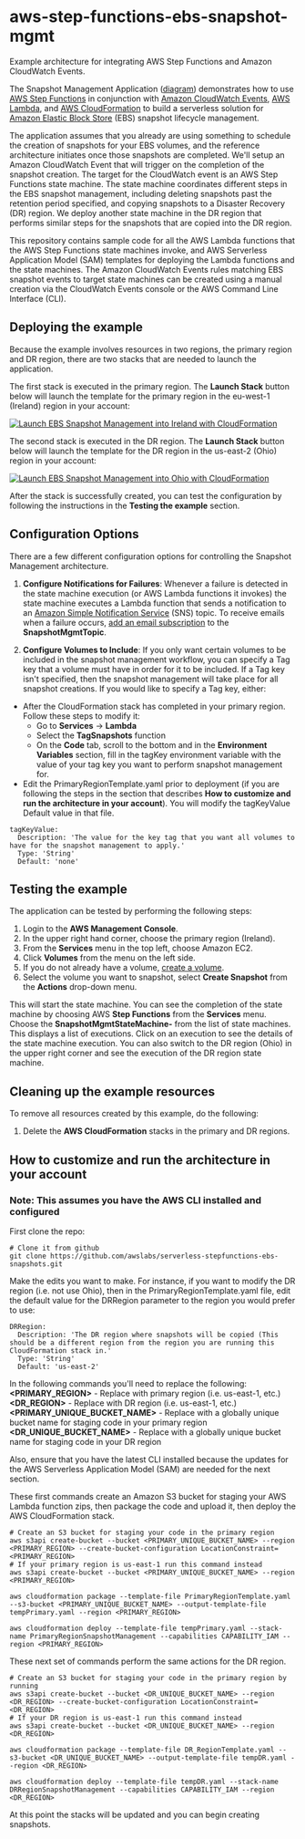# aws-step-functions-ebs-snapshot-mgmt

Example architecture for integrating AWS Step Functions and Amazon CloudWatch Events.

The Snapshot Management Application ([diagram](https://s3-eu-west-1.amazonaws.com/step-functions-ref-archs-eu-west-1/DRandBackupArchDiagram.pdf)) demonstrates how to use [AWS Step Functions](https://aws.amazon.com/step-functions/) in conjunction with [Amazon CloudWatch Events](https://aws.amazon.com/cloudwatch/details/#events), [AWS Lambda](http://aws.amazon.com/lambda/), and [AWS CloudFormation](https://aws.amazon.com/cloudformation/) to build a serverless solution for [Amazon Elastic Block Store](https://aws.amazon.com/ebs/) (EBS) snapshot lifecycle management.  

The application assumes that you already are using something to schedule the creation of snapshots for your EBS volumes, and the reference architecture initiates once those snapshots are completed. We'll setup an Amazon CloudWatch Event that will trigger on the completion of the snapshot creation. The target for the CloudWatch event is an AWS Step Functions state machine. The state machine coordinates different steps in the EBS snapshot management, including deleting snapshots past the retention period specified, and copying snapshots to a Disaster Recovery (DR) region. We deploy another state machine in the DR region that performs similar steps for the snapshots that are copied into the DR region.

This repository contains sample code for all the AWS Lambda functions that the AWS Step Functions state machines invoke, and AWS Serverless Application Model (SAM) templates for deploying the Lambda functions and the state machines. The Amazon CloudWatch Events rules matching EBS snapshot events to target state machines can be created using a manual creation via the CloudWatch Events console or the AWS Command Line Interface (CLI).


## Deploying the example

Because the example involves resources in two regions, the primary region and DR region, there are two stacks that are needed to launch the application.

The first stack is executed in the primary region. The **Launch Stack** button below will launch the template for the primary region in the eu-west-1 (Ireland) region in your account:

[![Launch EBS Snapshot Management into Ireland with CloudFormation](http://docs.aws.amazon.com/AWSCloudFormation/latest/UserGuide/images/cloudformation-launch-stack-button.png)](https://console.aws.amazon.com/cloudformation/home?region=eu-west-1#/stacks/new?stackName=step-functions-ebs-mgmt-primary&templateURL=https://s3-eu-west-1.amazonaws.com/step-functions-ref-archs-eu-west-1/PrimaryRegionTemplateV2.json)

The second stack is executed in the DR region. The **Launch Stack** button below will launch the template for the DR region in the us-east-2 (Ohio) region in your account:

[![Launch EBS Snapshot Management into Ohio with CloudFormation](http://docs.aws.amazon.com/AWSCloudFormation/latest/UserGuide/images/cloudformation-launch-stack-button.png)](https://console.aws.amazon.com/cloudformation/home?region=us-east-2#/stacks/new?stackName=step-functions-ebs-mgmt-dr&templateURL=https://s3.us-east-2.amazonaws.com/step-functions-ref-archs-east-2/DRRegionTemplateV2.json)

After the stack is successfully created, you can test the configuration by following the instructions in the **Testing the example** section.


## Configuration Options

There are a few different configuration options for controlling the Snapshot Management architecture.  

1. **Configure Notifications for Failures**: Whenever a failure is detected in the state machine execution (or AWS Lambda functions it invokes) the state machine executes a Lambda function that sends a notification to an [Amazon Simple Notification Service](https://aws.amazon.com/sns/) (SNS) topic. To receive emails when a failure occurs, [add an email subscription](http://docs.aws.amazon.com/sns/latest/dg/SubscribeTopic.html) to the **SnapshotMgmtTopic**.

2. **Configure Volumes to Include**: If you only want certain volumes to be included in the snapshot management workflow, you can specify a Tag key that a volume must have in order for it to be included.  If a Tag key isn't specified, then the
snapshot management will take place for all snapshot creations.  If you would like to specify a Tag key, either:
 - After the CloudFormation stack has completed in your primary region.  Follow
 these steps to modify it:
    - Go to **Services** -> **Lambda**
    - Select the **TagSnapshots** function
    - On the **Code** tab, scroll to the bottom and in the **Environment Variables**
    section, fill in the tagKey environment variable with the value of your tag key
    you want to perform snapshot management for.
 - Edit the PrimaryRegionTemplate.yaml prior to deployment (if you are following the steps in the section that describes **How to customize and run the architecture in your account**).
 You will modify the tagKeyValue Default value in that file.
 ```
 tagKeyValue:
   Description: 'The value for the key tag that you want all volumes to have for the snapshot management to apply.'
   Type: 'String'
   Default: 'none'
 ```

## Testing the example

The application can be tested by performing the following steps:

1. Login to the **AWS Management Console**.  
2. In the upper right hand corner, choose the primary region (Ireland).  
3. From the **Services** menu in the top left, choose Amazon EC2.  
4. Click **Volumes** from the menu on the left side.  
5. If you do not already have a volume, [create a volume](http://docs.aws.amazon.com/AWSEC2/latest/UserGuide/ebs-creating-volume.html).  
6. Select the volume you want to snapshot, select **Create Snapshot** from the **Actions** drop-down menu.

This will start the state machine. You can see the completion of the state machine by choosing AWS **Step Functions** from the **Services** menu. Choose the **SnapshotMgmtStateMachine-<auto-generated string>** from the list of state machines. This displays a list of executions. Click on an execution to see the details of the state machine execution. You can also switch to the DR region (Ohio) in the upper right corner and see the execution of the DR region state machine.

## Cleaning up the example resources

To remove all resources created by this example, do the following:

1. Delete the **AWS CloudFormation** stacks in the primary and DR regions.

## How to customize and run the architecture in your account

### Note: This assumes you have the AWS CLI installed and configured

First clone the repo:
```
# Clone it from github
git clone https://github.com/awslabs/serverless-stepfunctions-ebs-snapshots.git
```

Make the edits you want to make. For instance, if you want to modify the DR region (i.e. not use Ohio), then in the PrimaryRegionTemplate.yaml file, edit the default value for the DRRegion parameter to the region you would prefer to use:

```
DRRegion:
  Description: 'The DR region where snapshots will be copied (This should be a different region from the region you are running this CloudFormation stack in.'
  Type: 'String'
  Default: 'us-east-2'
```

In the following commands you'll need to replace the following:
**<PRIMARY_REGION>** - Replace with primary region (i.e. us-east-1, etc.)
**<DR_REGION>** - Replace with DR region (i.e. us-east-1, etc.)
**<PRIMARY_UNIQUE_BUCKET_NAME>** - Replace with a globally unique bucket name for staging code in your primary region
**<DR_UNIQUE_BUCKET_NAME>** - Replace with a globally unique bucket name for staging code in your DR region

Also, ensure that you have the latest CLI installed because the updates for the AWS Serverless Application Model (SAM) are needed for the next section.

These first commands create an Amazon S3 bucket for staging your AWS Lambda function zips, then package the code and upload it, then deploy the AWS CloudFormation stack.
```
# Create an S3 bucket for staging your code in the primary region
aws s3api create-bucket --bucket <PRIMARY_UNIQUE_BUCKET_NAME> --region <PRIMARY_REGION> --create-bucket-configuration LocationConstraint=<PRIMARY_REGION>
# If your primary region is us-east-1 run this command instead
aws s3api create-bucket --bucket <PRIMARY_UNIQUE_BUCKET_NAME> --region <PRIMARY_REGION>

aws cloudformation package --template-file PrimaryRegionTemplate.yaml --s3-bucket <PRIMARY_UNIQUE_BUCKET_NAME> --output-template-file tempPrimary.yaml --region <PRIMARY_REGION>

aws cloudformation deploy --template-file tempPrimary.yaml --stack-name PrimaryRegionSnapshotManagement --capabilities CAPABILITY_IAM --region <PRIMARY_REGION>
```

These next set of commands perform the same actions for the DR region.
```
# Create an S3 bucket for staging your code in the primary region by running
aws s3api create-bucket --bucket <DR_UNIQUE_BUCKET_NAME> --region <DR_REGION> --create-bucket-configuration LocationConstraint=<DR_REGION>
# If your DR region is us-east-1 run this command instead
aws s3api create-bucket --bucket <DR_UNIQUE_BUCKET_NAME> --region <DR_REGION>

aws cloudformation package --template-file DR_RegionTemplate.yaml --s3-bucket <DR_UNIQUE_BUCKET_NAME> --output-template-file tempDR.yaml --region <DR_REGION>

aws cloudformation deploy --template-file tempDR.yaml --stack-name DRRegionSnapshotManagement --capabilities CAPABILITY_IAM --region <DR_REGION>
```
At this point the stacks will be updated and you can begin creating snapshots.
